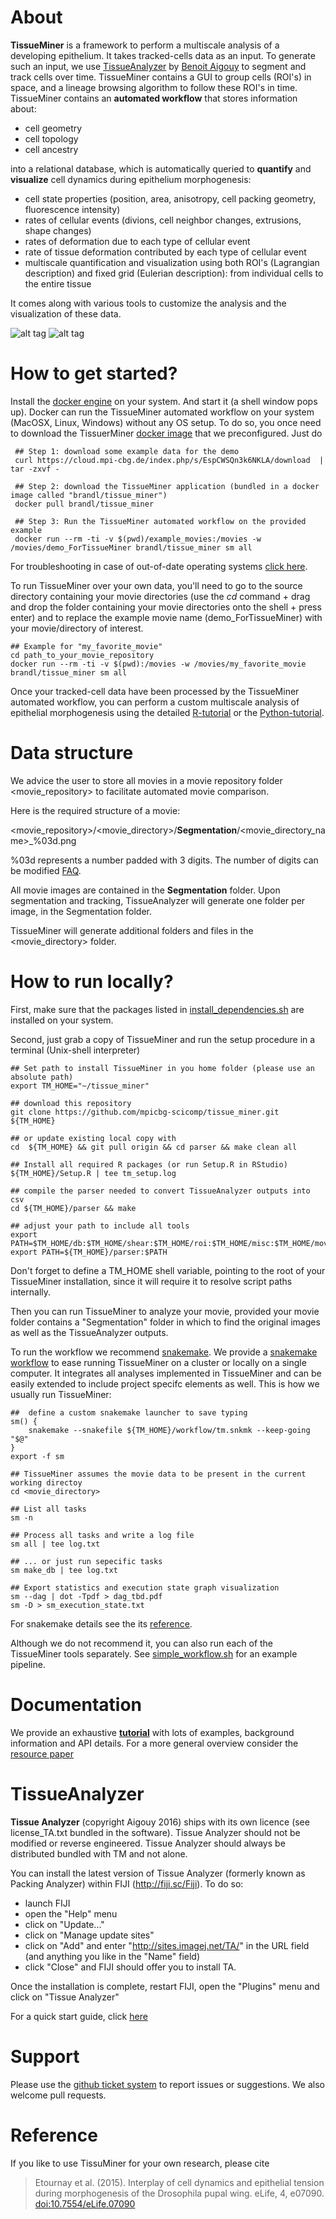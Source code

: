 
About
=================

**TissueMiner** is a framework to perform a multiscale analysis of a developing epithelium. It takes tracked-cells data as an input. To generate such an input, we use [TissueAnalyzer](README.md#tissueanalyzer) by [Benoit Aigouy](doi:10.1016/j.cell.2010.07.042) to segment and track cells over time. TissueMiner contains a GUI to group cells (ROI's) in space, and a lineage browsing algorithm to follow these ROI's in time. TissueMiner contains an **automated workflow** that stores information about:

* cell geometry
* cell topology
* cell ancestry 

into a relational database, which is automatically queried to **quantify** and **visualize** cell dynamics during epithelium morphogenesis:

* cell state properties (position, area, anisotropy, cell packing geometry, fluorescence intensity)
* rates of cellular events (divions, cell neighbor changes, extrusions, shape changes)
* rates of deformation due to each type of cellular event
* rate of tissue deformation contributed by each type of cellular event
* multiscale quantification and visualization using both ROI's (Lagrangian description) and fixed grid (Eulerian description): from individual cells to the entire tissue

It comes along with various tools to customize the analysis and the visualization of these data. 


![alt tag](https://raw.githubusercontent.com/mpicbg-scicomp/tissue_miner/master/docs/readme_screenshots/stripes_0.jpg)
![alt tag](https://raw.githubusercontent.com/mpicbg-scicomp/tissue_miner/master/docs/readme_screenshots/veins_0.jpg)


How to get started?
================
Install the [docker engine](https://docs.docker.com/) on your system. And start it (a shell window pops up). Docker can run the TissueMiner automated workflow on your system (MacOSX, Linux, Windows) without any OS setup. To do so, you once need to download the TissuerMiner [docker image](https://registry.hub.docker.com/u/brandl/tissue_miner/) that we preconfigured. Just do

     ## Step 1: download some example data for the demo
     curl https://cloud.mpi-cbg.de/index.php/s/EspCWSQn3k6NKLA/download  | tar -zxvf -
     
     ## Step 2: download the TissueMiner application (bundled in a docker image called "brandl/tissue_miner")
     docker pull brandl/tissue_miner
     
     ## Step 3: Run the TissueMiner automated workflow on the provided example
     docker run --rm -ti -v $(pwd)/example_movies:/movies -w /movies/demo_ForTissueMiner brandl/tissue_miner sm all

For troubleshooting in case of out-of-date operating systems [click here](misc/docker_troubleshooting.md).

To run TissueMiner over your own data, you'll need to go to the source directory containing your movie directories (use the *cd* command + drag and drop the folder containing your movie directories onto the shell + press enter) and to replace the example movie name (demo_ForTissueMiner) with your movie/directory of interest.

    ## Example for "my_favorite_movie"
    cd path_to_your_movie_repository
    docker run --rm -ti -v $(pwd):/movies -w /movies/my_favorite_movie brandl/tissue_miner sm all

Once your tracked-cell data have been processed by the TissueMiner automated workflow, you can perform a custom multiscale analysis of epithelial morphogenesis using the detailed [R-tutorial](https://mpicbg-scicomp.github.io/tissue_miner/tm_tutorial/R-tutorial.html) or the [Python-tutorial](https://github.com/mpicbg-scicomp/tissue_miner/blob/master/docs/TM_tutorial_in_Python/TissueMiner_pythonTutorial-3WT_Demo.md).


Data structure
================

We advice the user to store all movies in a movie repository folder \<movie_repository\> to facilitate automated movie comparison.

Here is the required structure of a movie:


\<movie_repository\>/\<movie_directory\>/**Segmentation**/\<movie_directory_name\>_%03d.png

%03d represents a number padded with 3 digits. The number of digits can be modified [FAQ](https://github.com/mpicbg-scicomp/tissue_miner/blob/master/faq.md).

All movie images are contained in the **Segmentation** folder.
Upon segmentation and tracking, TissueAnalyzer will generate one folder per image, in the Segmentation folder.

TissueMiner will generate additional folders and files in the \<movie_directory\> folder.

How to run locally?
================

First, make sure that the packages listed in [install_dependencies.sh](misc/install_dependencies.sh) are installed on your system.

Second, just grab a copy of TissueMiner and run the setup procedure in a terminal (Unix-shell interpreter)

    ## Set path to install TissueMiner in you home folder (please use an absolute path)
    export TM_HOME="~/tissue_miner"

    ## download this repository
    git clone https://github.com/mpicbg-scicomp/tissue_miner.git ${TM_HOME}
        
    ## or update existing local copy with
    cd  ${TM_HOME} && git pull origin && cd parser && make clean all
    
    ## Install all required R packages (or run Setup.R in RStudio)
    ${TM_HOME}/Setup.R | tee tm_setup.log
    
    ## compile the parser needed to convert TissueAnalyzer outputs into csv
    cd ${TM_HOME}/parser && make

    ## adjust your path to include all tools
    export PATH=$TM_HOME/db:$TM_HOME/shear:$TM_HOME/roi:$TM_HOME/misc:$TM_HOME/movies:$TM_HOME/shear_contributions:$TM_HOME/topology:$TM_HOME/triangles:$TM_HOME/lineage:$PATH
    export PATH=${TM_HOME}/parser:$PATH
    
Don't forget to define a TM_HOME shell variable, pointing to the root of your TissueMiner installation, since it will require it to resolve script paths internally.

Then you can run TissueMiner to analyze your movie, provided your movie folder contains a "Segmentation" folder in which to find the original images as well as the TissueAnalyzer outputs.

To run the workflow we recommend [snakemake](https://bitbucket.org/johanneskoester/snakemake/wiki/Home). We provide a [snakemake workflow](workflow/tm.snkmk) to ease running TissueMiner on a cluster or locally on a single computer. It integrates all analyses implemented in TissueMiner and can be easily extended to include project specifc elements as well. This is how we usually run TissueMiner: 

    ##  define a custom snakemake launcher to save typing
    sm() {
        snakemake --snakefile ${TM_HOME}/workflow/tm.snkmk --keep-going "$@"
    }
    export -f sm
    
    ## TissueMiner assumes the movie data to be present in the current working directoy
    cd <movie_directory>
    
    ## List all tasks
    sm -n
    
    ## Process all tasks and write a log file
    sm all | tee log.txt
    
    ## ... or just run sepecific tasks
    sm make_db | tee log.txt
    
    ## Export statistics and execution state graph visualization
    sm --dag | dot -Tpdf > dag_tbd.pdf
    sm -D > sm_execution_state.txt
    
For snakemake details see the its [reference](https://bitbucket.org/johanneskoester/snakemake/wiki/Home).

Although we do not recommend it, you can also run each of the TissueMiner tools separately. See [simple_workflow.sh](workflow/simple_workflow.sh) for an example pipeline.



Documentation
=============

We provide an exhaustive **[tutorial](https://mpicbg-scicomp.github.io/tissue_miner/tm_tutorial/R-tutorial.html)** with lots of examples, background information and API details. For a more general overview consider the [resource paper](/link/here/once/published)

TissueAnalyzer
=============
**Tissue Analyzer** (copyright Aigouy 2016) ships with its own licence
(see license_TA.txt bundled in the software). Tissue Analyzer should not be modified or
reverse engineered.  Tissue Analyzer should always be distributed
bundled with TM and not alone.

You can install the latest version of Tissue Analyzer (formerly known
as Packing Analyzer) within FIJI (http://fiji.sc/Fiji). To do so:

* launch FIJI
* open the "Help" menu
* click on "Update..."
* click on "Manage update sites"
* click on "Add" and enter "http://sites.imagej.net/TA/" in the URL field (and anything you like in the "Name" field)
* click "Close" and FIJI should offer you to install TA.

Once the installation is complete, restart FIJI, open the "Plugins" menu and click on "Tissue Analyzer"

For a quick start guide, click [here](https://github.com/mpicbg-scicomp/tissue_miner/blob/master/docs/TAdoc.pdf)

Support
=========

Please use the [github ticket system](https://github.com/mpicbg-scicomp/tissue_miner/issues) to report issues or suggestions. We also welcome pull requests.


Reference
==========

If you like to use TissuMiner for your own research, please cite

> Etournay et al. (2015). Interplay of cell dynamics and epithelial tension during morphogenesis of the Drosophila pupal wing. eLife, 4, e07090. [doi:10.7554/eLife.07090](http://elifesciences.org/content/early/2015/06/23/eLife.07090)


